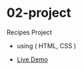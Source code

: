 # 02-project
Recipes Project

- using ( HTML, CSS )

- [Live Demo](https://ahmed-eid7.github.io/02-project/)
